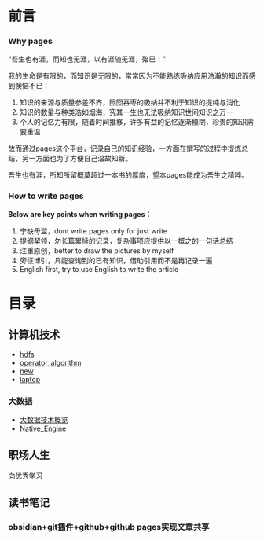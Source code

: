 
# 前言

### Why pages
“吾生也有涯，而知也无涯，以有涯随无涯，殆已！”

我的生命是有限的，而知识是无限的，常常因为不能熟练吸纳应用浩瀚的知识而感到懊恼不已：
1. 知识的来源与质量参差不齐，囫囵吞枣的吸纳并不利于知识的提纯与消化
2. 知识的数量与种类浩如烟海，究其一生也无法吸纳知识世间知识之万一
3. 个人的记忆力有限，随着时间推移，许多有益的记忆逐渐模糊，珍贵的知识需要重温

故而通过pages这个平台，记录自己的知识经验，一方面在撰写的过程中提炼总结，另一方面也为了方便自己温故知新。

吾生也有涯，所知所留概莫超过一本书的厚度，望本pages能成为吾生之精粹。


### How to write pages
**Below are key points when writing pages：**
1. 宁缺毋滥，dont write pages only for just write
2. 提纲挈领，勿长篇累牍的记录，复杂事项应提供以一概之的一句话总结
3. 注重原创，better to draw the pictures by myself
4. 旁征博引，凡能查询到的已有知识，借助引用而不是再记录一遍
5. English first, try to use  English to write the article

# 目录
## 计算机技术
- [hdfs](./计算机技术/hdfs.md)
- [operator_algorithm](operator_algorithm.md)
- [new](new.md)
- [laptop](./laptop.md)
### 大数据
- [大数据技术概览](计算机技术/大数据/大数据技术概览.md)
- [Native_Engine](计算机技术/大数据/Native_Engine.md)
## 职场人生
[向优秀学习](./职场人生/向优秀学习.md)
## 读书笔记
### obsidian+git插件+github+github pages实现文章共享
